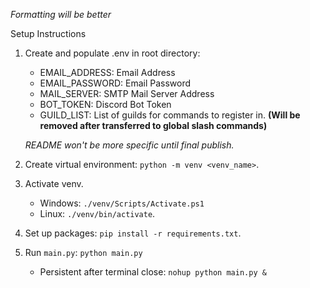 *Formatting will be better*

Setup Instructions
1. Create and populate .env in root directory:
    - EMAIL_ADDRESS: Email Address
    - EMAIL_PASSWORD: Email Password
    - MAIL_SERVER: SMTP Mail Server Address
    - BOT_TOKEN: Discord Bot Token
    - GUILD_LIST: List of guilds for commands to register in. **(Will be removed after transferred to global slash commands)**

    *README won't be more specific until final publish.*
2. Create virtual environment: `python -m venv <venv_name>`.
3. Activate venv.
    - Windows: `./venv/Scripts/Activate.ps1`
    - Linux: `./venv/bin/activate`.
4. Set up packages: `pip install -r requirements.txt`.
5. Run `main.py`: `python main.py`
    - Persistent after terminal close: `nohup python main.py &`